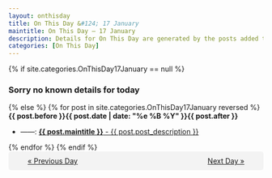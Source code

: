 ```yaml
---
layout: onthisday
title: On This Day &#124; 17 January
maintitle: On This Day — 17 January
description: Details for On This Day are generated by the posts added to the website so the content is subject to changes/updates over time.
categories: [On This Day]
---
```


{% if site.categories.OnThisDay17January == null %}
<h3>Sorry no known details for today</h3>
{% else %}
{% for post in site.categories.OnThisDay17January reversed %}
<strong>{{ post.before }}{{ post.date | date: "%e %B %Y" }}{{ post.after }}</strong>
<ul>
<li> ——: <a class="{{ post.class }}" href="{{ post.url }}"><strong>{{ post.maintitle }}</strong> - {{ post.post_description }}</a></li>
</ul>
{% endfor %}
{% endif %}
<br />
<div style="background-color: #f3f3f3; padding: 10px; border-radius: 5px; text-align: center; display: flex; justify-content: space-evenly;">
<a href="/onthisday/01/01-16">« Previous Day</a>
<span style="visibility:hidden;">[ Visit Leap Year February 29 ]</span>
<a href="/onthisday/01/01-18">Next Day »</a>
</div>
